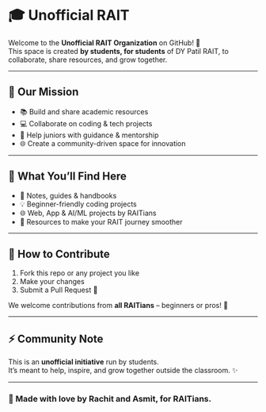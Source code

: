 # 🎓 Unofficial RAIT  

Welcome to the **Unofficial RAIT Organization** on GitHub! 🚀  
This space is created **by students, for students** of DY Patil RAIT, to collaborate, share resources, and grow together.  

---

## 🌟 Our Mission  
- 📚 Build and share academic resources  
- 💻 Collaborate on coding & tech projects  
- 🤝 Help juniors with guidance & mentorship  
- 🌐 Create a community-driven space for innovation  

---

## 📂 What You’ll Find Here  
- 📝 Notes, guides & handbooks  
- 💡 Beginner-friendly coding projects  
- 🌐 Web, App & AI/ML projects by RAITians  
- 🎯 Resources to make your RAIT journey smoother  

---

## 🚀 How to Contribute  
1. Fork this repo or any project you like  
2. Make your changes  
3. Submit a Pull Request 🙌  

We welcome contributions from **all RAITians** – beginners or pros! 💙  

---

## ⚡ Community Note  
This is an **unofficial initiative** run by students.  
It’s meant to help, inspire, and grow together outside the classroom. ✨  

---

### 💙 Made with love by Rachit and Asmit, for RAITians.  
